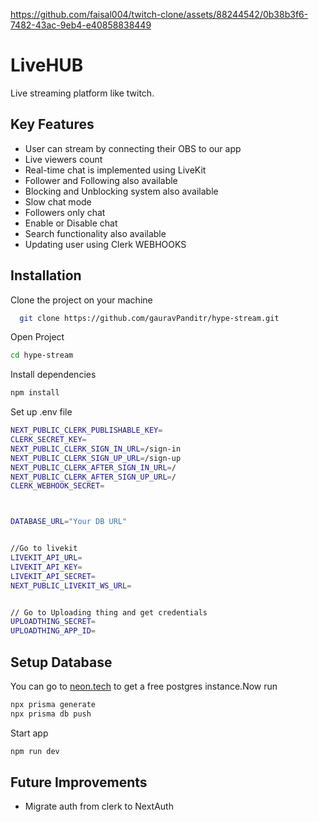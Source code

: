 


https://github.com/faisal004/twitch-clone/assets/88244542/0b38b3f6-7482-43ac-9eb4-e40858838449


# LiveHUB

Live streaming platform like twitch.

## Key Features

- User can stream by connecting their OBS to our app
- Live viewers count
- Real-time chat is implemented using LiveKit
- Follower and Following also available
- Blocking and Unblocking system also available
- Slow chat mode
- Followers only chat
- Enable or Disable chat
- Search functionality also available
- Updating user using Clerk WEBHOOKS


## Installation

Clone the project on your machine

```bash
  git clone https://github.com/gauravPanditr/hype-stream.git
```
Open Project
```bash
cd hype-stream
```
Install dependencies
```bash
npm install
```

Set up .env file
```bash
NEXT_PUBLIC_CLERK_PUBLISHABLE_KEY=
CLERK_SECRET_KEY=
NEXT_PUBLIC_CLERK_SIGN_IN_URL=/sign-in
NEXT_PUBLIC_CLERK_SIGN_UP_URL=/sign-up
NEXT_PUBLIC_CLERK_AFTER_SIGN_IN_URL=/
NEXT_PUBLIC_CLERK_AFTER_SIGN_UP_URL=/
CLERK_WEBHOOK_SECRET=



DATABASE_URL="Your DB URL"


//Go to livekit
LIVEKIT_API_URL=
LIVEKIT_API_KEY=
LIVEKIT_API_SECRET=
NEXT_PUBLIC_LIVEKIT_WS_URL=


// Go to Uploading thing and get credentials
UPLOADTHING_SECRET=
UPLOADTHING_APP_ID=
```

## Setup Database
You can go to [neon.tech](https://neon.tech) to get a free postgres instance.Now run
```bash
npx prisma generate
npx prisma db push

```
Start app
```bash
npm run dev
```

## Future Improvements

- Migrate auth from clerk to NextAuth


